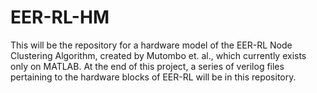 # EER-RL-HM
This will be the repository for a hardware model of the EER-RL Node Clustering Algorithm, created by Mutombo et. al., which currently exists only on MATLAB. At the end of this project, a series of verilog files pertaining to the hardware blocks of EER-RL will be in this repository.
